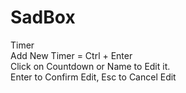 # SadBox

Timer  
   Add New Timer = Ctrl + Enter  
   Click on Countdown or Name to Edit it.  
   Enter to Confirm Edit, Esc to Cancel Edit  

